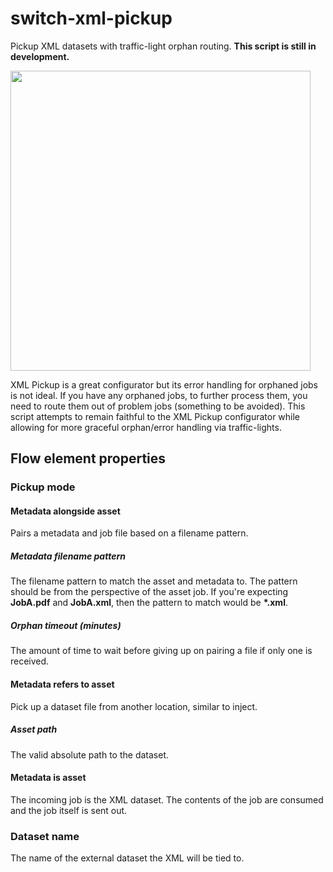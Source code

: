 # switch-xml-pickup
Pickup XML datasets with traffic-light orphan routing.  __This script is still in development.__

<img src="https://i.imgur.com/u7X687r.png" width="480">

XML Pickup is a great configurator but its error handling for orphaned jobs is not ideal. If you have any orphaned jobs, to further process them, you need to route them out of problem jobs (something to be avoided). This script attempts to remain faithful to the XML Pickup configurator while allowing for more graceful orphan/error handling via traffic-lights.

## Flow element properties

### Pickup mode

#### Metadata alongside asset
Pairs a metadata and job file based on a filename pattern.

##### Metadata filename pattern
The filename pattern to match the asset and metadata to. The pattern should be from the perspective of the asset job. If you're expecting __JobA.pdf__ and __JobA.xml__, then the pattern to match would be __*.xml__.

##### Orphan timeout (minutes)
The amount of time to wait before giving up on pairing a file if only one is received.

#### Metadata refers to asset
Pick up a dataset file from another location, similar to inject.

##### Asset path
The valid absolute path to the dataset.

#### Metadata is asset
The incoming job is the XML dataset. The contents of the job are consumed and the job itself is sent out.

### Dataset name
The name of the external dataset the XML will be tied to.

